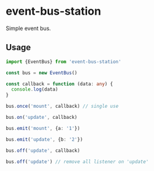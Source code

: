 # event-bus-station

Simple event bus.

## Usage

```typescript
import {EventBus} from 'event-bus-station'

const bus = new EventBus()

const callback = function (data: any) {
  console.log(data)
}

bus.once('mount', callback) // single use

bus.on('update', callback)

bus.emit('mount', {a: '1'})

bus.emit('update', {b: '2'})

bus.off('update', callback)

bus.off('update') // remove all listener on 'update'

```
